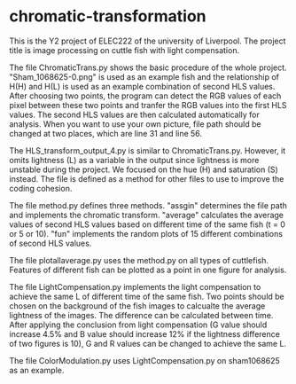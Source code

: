 # chromatic-transformation
This is the Y2 project of ELEC222 of the university of Liverpool. The project title is image processing on cuttle fish with light compensation.

The file ChromaticTrans.py shows the basic procedure of the whole project. "Sham_1068625-0.png" is used as an example fish and the relationship of H(H) and H(L) is used as an example combination of second HLS values. After choosing two points, the program can detect the RGB values of each pixel between these two points and tranfer the RGB values into the first HLS values. The second HLS values are then calculated automatically for analysis.
When you want to use your own picture, file path should be changed at two places, which are line 31 and line 56.

The HLS_transform_output_4.py is similar to ChromaticTrans.py. However, it omits lightness (L) as a variable in the output since lightness is more unstable during the project. We focused on the hue (H) and saturation (S) instead. The file is defined as a method for other files to use to improve the coding cohesion.

The file method.py defines three methods. "assgin" determines the file path and implements the chromatic transform. "average" calculates the average values of second HLS values based on different time of the same fish (t = 0 or 5 or 10). "fun" implements the random plots of 15 different combinations of second HLS values.

The file plotallaverage.py uses the method.py on all types of cuttlefish. Features of different fish can be plotted as a point in one figure for analysis.

The file LightCompensation.py implements the light compensation to achieve the same L of different time of the same fish. Two points should be chosen on the background of the fish images to calcualte the average lightness of the images. The difference can be calculated between time. After applying the conclusion from light compensation (G value should increase 4.5% and B value should increase 12% if the lightness difference of two figures is 10), G and R values can be changed to achieve the same L.

The file ColorModulation.py uses LightCompensation.py on sham1068625 as an example.
